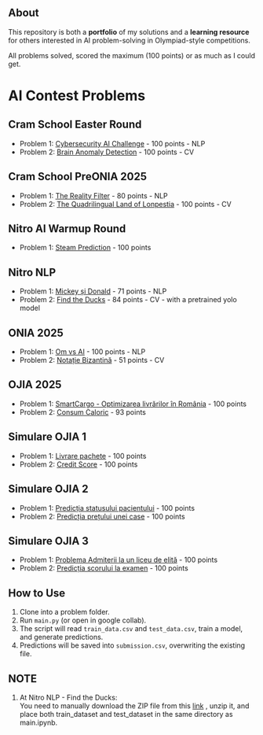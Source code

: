 ## About
This repository is both a **portfolio** of my solutions and a **learning resource** for others interested in AI problem-solving in Olympiad-style competitions.

All problems solved, scored the maximum (100 points) or as much as I could get.

# AI Contest Problems

## Cram School Easter Round
- Problem 1: [Cybersecurity AI Challenge](https://judge.nitro-ai.org/cram-school/cram-school-practice/problems/1/task) - 100 points - NLP
- Problem 2: [Brain Anomaly Detection](https://judge.nitro-ai.org/cram-school/cram-school-practice/problems/2/task) - 100 points - CV

## Cram School PreONIA 2025
- Problem 1: [The Reality Filter](https://judge.nitro-ai.org/cram-school/cram-school-preonia-2025/problems/1/task) - 80 points - NLP
- Problem 2: [The Quadrilingual Land of Lonpestia](https://judge.nitro-ai.org/cram-school/cram-school-preonia-2025/problems/2/task) - 100 points - CV

## Nitro AI Warmup Round
- Problem 1: [Steam Prediction](https://judge.nitro-ai.org/nitro-2025/nitro-warmup-round/problems/1/task) - 100 points

## Nitro NLP
- Problem 1: [Mickey și Donald](https://judge.nitro-ai.org/nitro-2025/nitro-nlp/problems/2/task) - 71 points - NLP
- Problem 2: [Find the Ducks](https://judge.nitro-ai.org/nitro-2025/nitro-nlp/problems/3/task) - 84 points - CV - with a pretrained yolo model  

## ONIA 2025
- Problem 1: [Om vs AI](https://judge.nitro-ai.org/roai-2025/onia/problems/1/task) - 100 points - NLP
- Problem 2: [Notație Bizantină](https://judge.nitro-ai.org/roai-2025/onia/problems/2/task) - 51 points - CV 

## OJIA 2025
- Problem 1: [SmartCargo - Optimizarea livrărilor în România](https://judge.nitro-ai.org/roai-2025/ojia/problems/1/task?page=1) - 100 points
- Problem 2: [Consum Caloric](https://judge.nitro-ai.org/roai-2025/ojia/problems/2/task?page=1) - 93 points

## Simulare OJIA 1
- Problem 1: [Livrare pachete](https://judge.nitro-ai.org/roai-2025/simulare-ojia/problems/1/task) - 100 points 
- Problem 2: [Credit Score](https://judge.nitro-ai.org/roai-2025/simulare-ojia/problems/2/task) - 100 points

## Simulare OJIA 2
- Problem 1: [Predicția statusului pacientului](https://judge.nitro-ai.org/roai-2025/simulare-ojia-2/problems/1/task) - 100 points 
- Problem 2: [Predicția prețului unei case](https://judge.nitro-ai.org/roai-2025/simulare-ojia-2/problems/2/task) - 100 points

## Simulare OJIA 3
- Problem 1: [Problema Admiterii la un liceu de elită](https://judge.nitro-ai.org/roai-2025/simulare-ojia-3/problems/1/task) - 100 points 
- Problem 2: [Predicția scorului la examen](https://judge.nitro-ai.org/roai-2025/simulare-ojia-3/problems/2/task) - 100 points


## How to Use

1. Clone into a problem folder.  
2. Run `main.py` (or open in google collab).  
3. The script will read `train_data.csv` and `test_data.csv`, train a model, and generate predictions.  
4. Predictions will be saved into `submission.csv`, overwriting the existing file.

## NOTE 
1. At Nitro NLP - Find the Ducks:  
You need to manually download the ZIP file from this [link](https://drive.google.com/file/d/1pmF2CFgsSCUM9LAes83QQocQHb8so-jZ/view?usp=sharing)
, unzip it, and place both train_dataset and test_dataset in the same directory as main.ipynb.